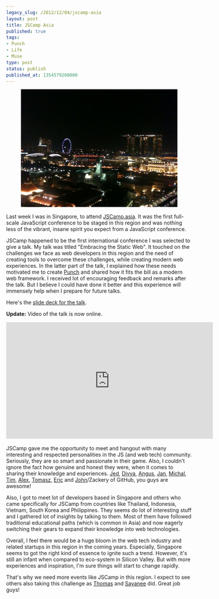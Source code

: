 ```yaml
---
legacy_slug: /2012/12/04/jscamp-asia
layout: post
title: JSCamp Asia
published: true
tags:
- Punch
- Life
- Muse
type: post
status: publish
published_at: 1354579200000
---
```


<figure>
<img src="/images/singapore.jpg" alt="Singapore city view at night" class="portrait"/>
</figure>

Last week I was in Singapore, to attend [JSCamp.asia](http://jscamp.asia). It was the first full-scale JavaScript conference to be staged in this region and was nothing less of the vibrant, insane spirit you expect from a JavaScript conference.

JSCamp happened to be the first international conference I was selected to give a talk. My talk was titled "Embracing the Static Web". It touched on the challenges we face as web developers in this region and the need of creating tools to overcome these challenges, while creating modern web experiences. In the latter part of the talk, I explained how these needs motivated me to create [Punch](http://laktek.github.com/punch) and shared how it fits the bill as a modern web framework. I received lot of encouraging feedback and remarks after the talk. But I believe I could have done it better and this experience will immensely help when I prepare for future talks.

Here's the [slide deck for the talk](http://presentations.laktek.com.s3.amazonaws.com/jscamp.html).

**Update:** Video of the talk is now online.

<iframe width="560" height="315" src="http://www.youtube.com/embed/wCQAy-0HZvQ" frameborder="0" allowfullscreen></iframe>

JSCamp gave me the opportunity to meet and hangout with many interesting and respected personalities in the JS (and web tech) community. Seriously, they are so smart and passionate in their game. Also, I couldn't ignore the fact how genuine and honest they were, when it comes to sharing their knowledge and experiences. [Jed](http://who.jed.is/), [Divya](http://nimbupani.com), [Angus](https://twitter.com/angustweets), [Jan](http://twitter.com/janjongboom), [Michal](https://twitter.com/michalbe), [Tim](http://twitter.com/secoif), [Alex](http://blog.alexmaccaw.com/), [Tomasz](https://twitter.com/tjanczuk), [Eric](http://twitter.com/ebidel) and [John](http://johndbritton.com/)/Zackery of GitHub, you guys are awesome!

Also, I got to meet lot of developers based in Singapore and others who came specifically for JSCamp from countries like Thailand, Indonesia, Vietnam, South Korea and Philippines. They seems do lot of interesting stuff and I gathered lot of insights by talking to them. Most of them have followed traditional educational paths (which is common in Asia) and now eagerly switching their gears to expand their knowledge into web technologies.

Overall, I feel there would be a huge bloom in the web tech industry and related startups in this region in the coming years. Especially, Singapore seems to got the right kind of essence to ignite such a trend. However, it's still an infant when compared to eco-system in Silicon Valley. But with more experiences and inspiration, I'm sure things will start to change rapidly.

That's why we need more events like JSCamp in this region. I expect to see others also taking this challenge as [Thomas](https://twitter.com/serrynaimo) and [Sayanee](http://sayan.ee/) did. Great job guys!
